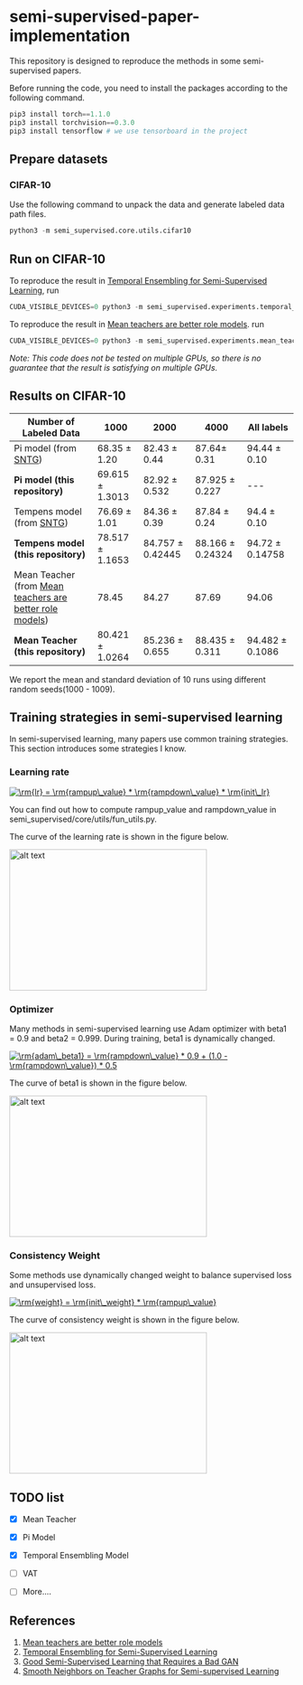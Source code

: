 # semi-supervised-paper-implementation

This repository is designed to reproduce the methods in some semi-supervised papers.

Before running the code, you need to install the packages according to the following command.

```python
pip3 install torch==1.1.0
pip3 install torchvision==0.3.0
pip3 install tensorflow # we use tensorboard in the project
```



## Prepare datasets

### CIFAR-10

Use the following command to unpack the data and generate labeled data path files. 

```python
python3 -m semi_supervised.core.utils.cifar10
```



## Run on CIFAR-10

To reproduce the result in [Temporal Ensembling for Semi-Supervised Learning](https://arxiv.org/abs/1610.02242), run

```python
CUDA_VISIBLE_DEVICES=0 python3 -m semi_supervised.experiments.temporal_ensembling.cifar10_test
```

To reproduce the result in [Mean teachers are better role models](https://arxiv.org/abs/1703.01780). run

```python
CUDA_VISIBLE_DEVICES=0 python3 -m semi_supervised.experiments.mean_teacher.cifar10_test
```

*Note: This code does not be tested on multiple GPUs, so there is no guarantee that the result is satisfying on multiple GPUs.*



## Results on CIFAR-10

| Number of Labeled Data                                       | 1000      | 2000      | 4000      | All labels |
| ------------------------------------------------------------ | --------- | --------- | --------- | ---------- |
| Pi model (from [SNTG](http://openaccess.thecvf.com/content_cvpr_2018/papers/Luo_Smooth_Neighbors_on_CVPR_2018_paper.pdf)) | 68.35 $\pm$ 1.20     | 82.43 $\pm$ 0.44 | 87.64‬$\pm$ 0.31 | 94.44 $\pm$ 0.10 |       |
| **Pi model (this repository)** | 69.615 $\pm$ 1.3013 | 82.92 $\pm$ 0.532 | 87.925 $\pm$ 0.227 | --- |
| Tempens model (from [SNTG](http://openaccess.thecvf.com/content_cvpr_2018/papers/Luo_Smooth_Neighbors_on_CVPR_2018_paper.pdf)) | 76.69 $\pm$ 1.01 | 84.36 $\pm$ 0.39 | 87.84 $\pm$ 0.24 | 94.4 $\pm$ 0.10 | 
| **Tempens model (this repository)**                              | 78.517 $\pm$ 1.1653 | 84.757 $\pm$ 0.42445 | 88.166 $\pm$ 0.24324 | 94.72 $\pm$ 0.14758  |
| Mean Teacher (from [Mean teachers are better role models](https://arxiv.org/abs/1703.01780)) | 78.45     | 84.27     | 87.69 | 94.06      |
| **Mean Teacher (this repository)**                           | 80.421 $\pm$ 1.0264 | 85.236 $\pm$ 0.655 | 88.435 $\pm$ 0.311     | 94.482 $\pm$ 0.1086   |

We report the mean and standard deviation of 10 runs using different random seeds(1000 - 1009).



## Training strategies in semi-supervised learning

In semi-supervised learning, many papers use common training strategies. This section introduces some strategies I know.

### Learning rate

<a href="https://www.codecogs.com/eqnedit.php?latex=\fn_cm&space;\rm{lr}&space;=&space;\rm{rampup\_value}&space;*&space;\rm{rampdown\_value}&space;*&space;\rm{init\_lr}" target="_blank"><img src="https://latex.codecogs.com/svg.latex?\fn_cm&space;\rm{lr}&space;=&space;\rm{rampup\_value}&space;*&space;\rm{rampdown\_value}&space;*&space;\rm{init\_lr}" title="\rm{lr} = \rm{rampup\_value} * \rm{rampdown\_value} * \rm{init\_lr}" /></a>

You can find out how to compute rampup_value and rampdown_value in semi_supervised/core/utils/fun_utils.py.

The curve of the learning rate is shown in the figure below.

<img src="semi_supervised/pics/LearningRate.png" alt="alt text" width="350" height="250">

### Optimizer

Many methods in semi-supervised learning use Adam optimizer with beta1 = 0.9 and beta2 = 0.999. During training, beta1 is dynamically changed.

<a href="https://www.codecogs.com/eqnedit.php?latex=\fn_phv&space;\rm{adam\_beta1}&space;=&space;\rm{rampdown\_value}&space;*&space;0.9&space;&plus;&space;(1.0&space;-&space;\rm{rampdown\_value})&space;*&space;0.5" target="_blank"><img src="https://latex.codecogs.com/svg.latex?\fn_phv&space;\rm{adam\_beta1}&space;=&space;\rm{rampdown\_value}&space;*&space;0.9&space;&plus;&space;(1.0&space;-&space;\rm{rampdown\_value})&space;*&space;0.5" title="\rm{adam\_beta1} = \rm{rampdown\_value} * 0.9 + (1.0 - \rm{rampdown\_value}) * 0.5" /></a>

The curve of beta1 is shown in the figure below.

<img src="semi_supervised/pics/Adam1.png" alt="alt text" width="350" height="250">

### Consistency Weight

Some methods use dynamically changed weight to balance supervised loss and unsupervised loss. 

<a href="https://www.codecogs.com/eqnedit.php?latex=\fn_cm&space;\rm{weight}&space;=&space;\rm{init\_weight}&space;*&space;\rm{rampup\_value}" target="_blank"><img src="https://latex.codecogs.com/svg.latex?\fn_cm&space;\rm{weight}&space;=&space;\rm{init\_weight}&space;*&space;\rm{rampup\_value}" title="\rm{weight} = \rm{init\_weight} * \rm{rampup\_value}" /></a>

The curve of consistency weight is shown in the figure below.

<img src="semi_supervised/pics/ConsistencyWeight.png" alt="alt text" width="350" height="250">



## TODO list

- [x] Mean Teacher
- [x] Pi Model
- [x] Temporal Ensembling Model
- [ ] VAT
- [ ] More....



## References

1.  [Mean teachers are better role models](https://github.com/CuriousAI/mean-teacher)
2.  [Temporal Ensembling for Semi-Supervised Learning](https://github.com/smlaine2/tempens)
3.  [Good Semi-Supervised Learning that Requires a Bad GAN](https://github.com/kimiyoung/ssl_bad_gan)
4.  [Smooth Neighbors on Teacher Graphs for Semi-supervised Learning](https://github.com/xinmei9322/SNTG)

